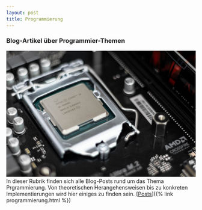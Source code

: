 ```yaml
---
layout: post
title: Programmierung
---
```


### Blog-Artikel über Programmier-Themen

![Prozessor](/public/pictures/Prozessor.jpg)
In dieser Rubrik finden sich alle Blog-Posts rund um das Thema Prgrammierung. Von theoretischen Herangehensweisen bis zu konkreten Implementierungen wird hier einiges zu finden sein.
[<ins>Posts</ins>]({% link programmierung.html %})